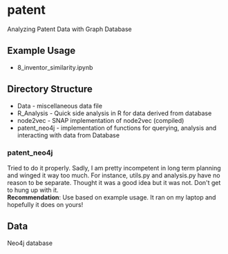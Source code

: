 # patent
Analyzing Patent Data with Graph Database

## Example Usage
* 8_inventor_similarity.ipynb

## Directory Structure
* Data - miscellaneous data file
* R_Analysis - Quick side analysis in R for data derived from database
* node2vec - SNAP implementation of node2vec (compiled)
* patent_neo4j - implementation of functions for querying, analysis and interacting with data from Database

### patent_neo4j
Tried to do it properly. Sadly, I am pretty incompetent in long term planning and winged it way too much. For instance, utils.py and analysis.py have no reason to be separate. Thought it was a good idea but it was not. Don't get to hung up with it. <br />
**Recommendation**: Use based on example usage. It ran on my laptop and hopefully it does on yours!

## Data
Neo4j database 
